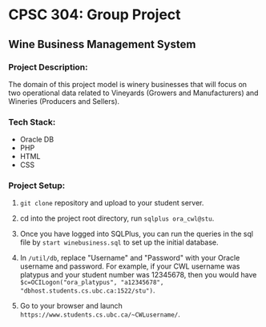 # CPSC 304: Group Project

## Wine Business Management System

### Project Description:

The domain of this project model is winery businesses that will focus on two operational data related to Vineyards (Growers and Manufacturers) and Wineries (Producers and Sellers).

### Tech Stack:

- Oracle DB
- PHP
- HTML
- CSS

### Project Setup:

1.  `git clone` repository and upload to your student server.

2.  cd into the project root directory, run `sqlplus ora_cwl@stu`.

3.  Once you have logged into SQLPlus, you can run the queries in the sql file by `start winebusiness.sql` to set up the initial database.

4.  In `/util/db`, replace "Username" and "Password" with your Oracle username and password. For example, if your CWL username was platypus and your student number was 12345678, then you would have `$c=OCILogon("ora_platypus", "a12345678", "dbhost.students.cs.ubc.ca:1522/stu")`.

5.  Go to your browser and launch `https://www.students.cs.ubc.ca/~CWLusername/`.

